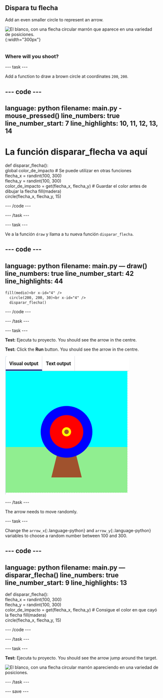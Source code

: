 ## Dispara tu flecha

<div style="display: flex; flex-wrap: wrap">
<div style="flex-basis: 200px; flex-grow: 1; margin-right: 15px;">
Add an even smaller circle to represent an arrow.
</div>
<div>

![El blanco, con una flecha circular marrón que aparece en una variedad de posiciones.](images/fire_arrow.gif){:width="300px"}

</div>
</div>

### Where will you shoot?

--- task ---

Add a function to draw a brown circle at coordinates `200`, `200`.

--- code ---
---
language: python filename: main.py - mouse_pressed() line_numbers: true line_number_start: 7
line_highlights: 10, 11, 12, 13, 14
---
# La función disparar_flecha va aquí
def disparar_flecha():    
global color_de_impacto # Se puede utilizar en otras funciones     
flecha_x = randint(100, 300)     
flecha_y = randint(100, 300)     
color_de_impacto = get(flecha_x, flecha_y) # Guardar el color antes de dibujar la flecha fill(madera)     
circle(flecha_x, flecha_y, 15)

--- /code ---

--- /task ---

--- task ---

Ve a la función `draw` y llama a tu nueva función `disparar_flecha`.

--- code ---
---
language: python filename: main.py — draw() line_numbers: true line_number_start: 42
line_highlights: 44
---

    fill(medio)<br x-id="4" />
      circle(200, 200, 30)<br x-id="4" />
      disparar_flecha()

--- /code ---

--- /task ---

--- task ---

**Test:** Ejecuta tu proyecto. You should see the arrow in the centre.


**Test:** Click the **Run** button. You should see the arrow in the centre.

![a brown arrow circle in the centre of the target](images/arrow-centre.png)


--- /task ---

The arrow needs to move randomly.


--- task ---

Change the `arrow_x`{:.language-python} and `arrow_y`{:.language-python} variables to choose a random number between 100 and 300.

--- code ---
---
language: python filename: main.py — disparar_flecha() line_numbers: true line_number_start: 9
line_highlights: 13
---
def disparar_flecha():    
flecha_x = randint(100, 300)    
flecha_y = randint(100, 300)    
color_de_impacto = get(flecha_x, flecha_y) # Consigue el color en que cayó la flecha fill(madera)  
circle(flecha_x, flecha_y, 15)

--- /code ---

--- /task ---


--- task ---


**Test:** Ejecuta tu proyecto. You should see the arrow jump around the target.

![El blanco, con una flecha circular marrón apareciendo en una variedad de posiciones.](images/fire_arrow.gif)

--- /task ---

--- save ---
